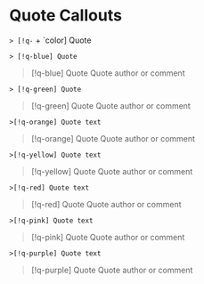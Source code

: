 # Quote Callouts

`> [!q-` + `color] Quote

`> [!q-blue] Quote`
> [!q-blue] Quote
> Quote author or comment


`> [!q-green] Quote`
> [!q-green] Quote 
> Quote author or comment



`>[!q-orange] Quote text`
> [!q-orange] Quote
> Quote author or comment

`>[!q-yellow] Quote text`
> [!q-yellow] Quote
> Quote author or comment

`>[!q-red] Quote text`
> [!q-red] Quote
> Quote author or comment

`>[!q-pink] Quote text`
> [!q-pink] Quote
> Quote author or comment

`>[!q-purple] Quote text`
> [!q-purple] Quote
> Quote author or comment
